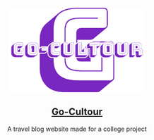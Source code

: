 <p align="center">
  <img src="img/go-cultour-logo.png" height="192">
  <h2 align="center"><a href="https://gocultour.joomla.com">Go-Cultour</a></h2>
  <p align="center">A travel blog website made for a college project<p>
</p>

<br>
